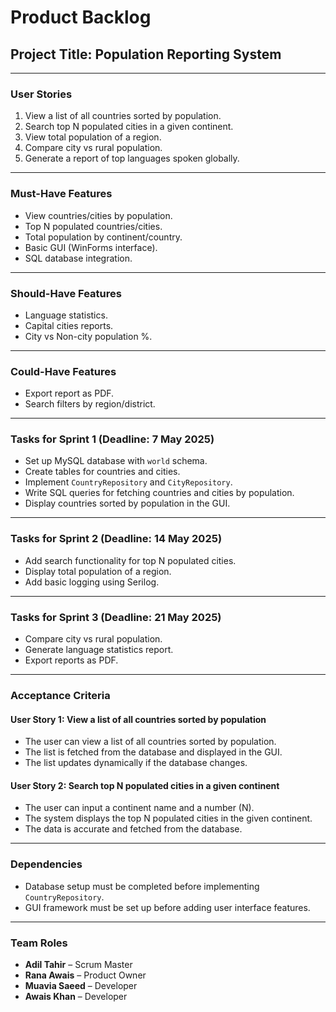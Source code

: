 # Product Backlog

## Project Title: Population Reporting System

---

### User Stories
1. View a list of all countries sorted by population.
2. Search top N populated cities in a given continent.
3. View total population of a region.
4. Compare city vs rural population.
5. Generate a report of top languages spoken globally.

---

### Must-Have Features
- View countries/cities by population.
- Top N populated countries/cities.
- Total population by continent/country.
- Basic GUI (WinForms interface).
- SQL database integration.

---

### Should-Have Features
- Language statistics.
- Capital cities reports.
- City vs Non-city population %.

---

### Could-Have Features
- Export report as PDF.
- Search filters by region/district.

---

### Tasks for Sprint 1 (Deadline: 7 May 2025)
- Set up MySQL database with `world` schema.
- Create tables for countries and cities.
- Implement `CountryRepository` and `CityRepository`.
- Write SQL queries for fetching countries and cities by population.
- Display countries sorted by population in the GUI.

---

### Tasks for Sprint 2 (Deadline: 14 May 2025)
- Add search functionality for top N populated cities.
- Display total population of a region.
- Add basic logging using Serilog.

---

### Tasks for Sprint 3 (Deadline: 21 May 2025)
- Compare city vs rural population.
- Generate language statistics report.
- Export reports as PDF.

---

### Acceptance Criteria
#### User Story 1: View a list of all countries sorted by population
- The user can view a list of all countries sorted by population.
- The list is fetched from the database and displayed in the GUI.
- The list updates dynamically if the database changes.

#### User Story 2: Search top N populated cities in a given continent
- The user can input a continent name and a number (N).
- The system displays the top N populated cities in the given continent.
- The data is accurate and fetched from the database.

---

### Dependencies
- Database setup must be completed before implementing `CountryRepository`.
- GUI framework must be set up before adding user interface features.

---

### Team Roles
- **Adil Tahir** – Scrum Master
- **Rana Awais** – Product Owner
- **Muavia Saeed** – Developer
- **Awais Khan** – Developer
